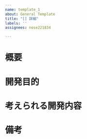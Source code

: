 ```yaml
---
name: template_1
about: General Template
title: "[] 詳細"
labels: ''
assignees: nose221834

---
```


# 概要

# 開発目的

# 考えられる開発内容

# 備考
